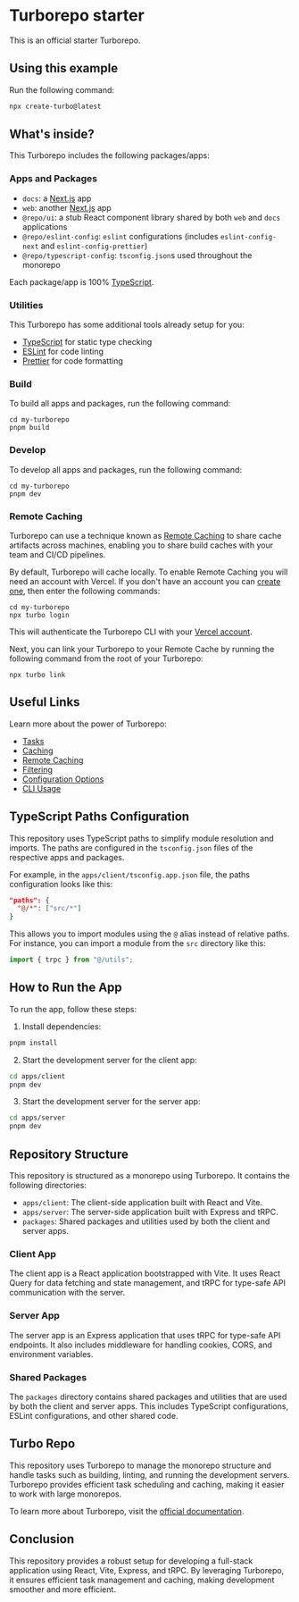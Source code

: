 # Turborepo starter

This is an official starter Turborepo.

## Using this example

Run the following command:

```sh
npx create-turbo@latest
```

## What's inside?

This Turborepo includes the following packages/apps:

### Apps and Packages

- `docs`: a [Next.js](https://nextjs.org/) app
- `web`: another [Next.js](https://nextjs.org/) app
- `@repo/ui`: a stub React component library shared by both `web` and `docs` applications
- `@repo/eslint-config`: `eslint` configurations (includes `eslint-config-next` and `eslint-config-prettier`)
- `@repo/typescript-config`: `tsconfig.json`s used throughout the monorepo

Each package/app is 100% [TypeScript](https://www.typescriptlang.org/).

### Utilities

This Turborepo has some additional tools already setup for you:

- [TypeScript](https://www.typescriptlang.org/) for static type checking
- [ESLint](https://eslint.org/) for code linting
- [Prettier](https://prettier.io) for code formatting

### Build

To build all apps and packages, run the following command:

```
cd my-turborepo
pnpm build
```

### Develop

To develop all apps and packages, run the following command:

```
cd my-turborepo
pnpm dev
```

### Remote Caching

Turborepo can use a technique known as [Remote Caching](https://turbo.build/repo/docs/core-concepts/remote-caching) to share cache artifacts across machines, enabling you to share build caches with your team and CI/CD pipelines.

By default, Turborepo will cache locally. To enable Remote Caching you will need an account with Vercel. If you don't have an account you can [create one](https://vercel.com/signup), then enter the following commands:

```
cd my-turborepo
npx turbo login
```

This will authenticate the Turborepo CLI with your [Vercel account](https://vercel.com/docs/concepts/personal-accounts/overview).

Next, you can link your Turborepo to your Remote Cache by running the following command from the root of your Turborepo:

```
npx turbo link
```

## Useful Links

Learn more about the power of Turborepo:

- [Tasks](https://turbo.build/repo/docs/core-concepts/monorepos/running-tasks)
- [Caching](https://turbo.build/repo/docs/core-concepts/caching)
- [Remote Caching](https://turbo.build/repo/docs/core-concepts/remote-caching)
- [Filtering](https://turbo.build/repo/docs/core-concepts/monorepos/filtering)
- [Configuration Options](https://turbo.build/repo/docs/reference/configuration)
- [CLI Usage](https://turbo.build/repo/docs/reference/command-line-reference)

## TypeScript Paths Configuration

This repository uses TypeScript paths to simplify module resolution and imports. The paths are configured in the `tsconfig.json` files of the respective apps and packages.

For example, in the `apps/client/tsconfig.app.json` file, the paths configuration looks like this:

```json
"paths": {
  "@/*": ["src/*"]
}
```

This allows you to import modules using the `@` alias instead of relative paths. For instance, you can import a module from the `src` directory like this:

```typescript
import { trpc } from "@/utils";
```

## How to Run the App

To run the app, follow these steps:

1. Install dependencies:

```sh
pnpm install
```

2. Start the development server for the client app:

```sh
cd apps/client
pnpm dev
```

3. Start the development server for the server app:

```sh
cd apps/server
pnpm dev
```

## Repository Structure

This repository is structured as a monorepo using Turborepo. It contains the following directories:

- `apps/client`: The client-side application built with React and Vite.
- `apps/server`: The server-side application built with Express and tRPC.
- `packages`: Shared packages and utilities used by both the client and server apps.

### Client App

The client app is a React application bootstrapped with Vite. It uses React Query for data fetching and state management, and tRPC for type-safe API communication with the server.

### Server App

The server app is an Express application that uses tRPC for type-safe API endpoints. It also includes middleware for handling cookies, CORS, and environment variables.

### Shared Packages

The `packages` directory contains shared packages and utilities that are used by both the client and server apps. This includes TypeScript configurations, ESLint configurations, and other shared code.

## Turbo Repo

This repository uses Turborepo to manage the monorepo structure and handle tasks such as building, linting, and running the development servers. Turborepo provides efficient task scheduling and caching, making it easier to work with large monorepos.

To learn more about Turborepo, visit the [official documentation](https://turbo.build/repo/docs).

## Conclusion

This repository provides a robust setup for developing a full-stack application using React, Vite, Express, and tRPC. By leveraging Turborepo, it ensures efficient task management and caching, making development smoother and more efficient.

